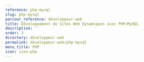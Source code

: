 ```yaml
---
reference: php-mysql
slug: php-mysql
parcour_reference: développeur-web
title: Développement de Sites Web Dynamiques avec PHP/MySQL
description: ''
order: 3
directory: développeur-web
permalink: développeur-web/php-mysql
menu_title: PHP
icon: icon-php
---
```

